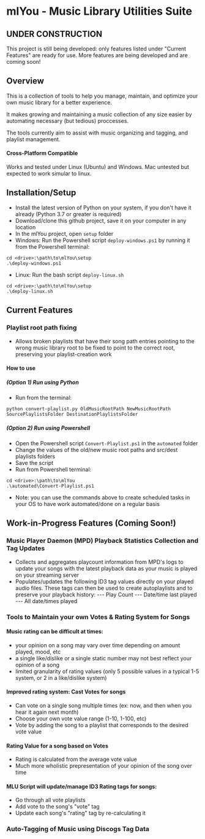 # mlYou - Music Library Utilities Suite

## UNDER CONSTRUCTION
This project is still being developed: only features listed under "Current Features" are ready for use. More features are being developed and are coming soon! 

## Overview
This is a collection of tools to help you manage, maintain, and optimize your own music library for a better experience. 

It makes growing and maintaining a music collection of any size easier by automating necessary (but tedious) proccesses.

The tools currently aim to assist with music organizing and tagging, and playlist management.

#### Cross-Platform Compatible
Works and tested under Linux (Ubuntu) and Windows. Mac untested but expected to work simular to linux.

## Installation/Setup
- Install the latest version of Python on your system, if you don't have it already (Python 3.7 or greater is required)
- Download/clone this github project, save it on your computer in any location
- In the mlYou project, open `setup` folder
- Windows: Run the Powershell script `deploy-windows.ps1` by running it from the Powershell terminal:
```
cd <drive>:\path\to\mlYou\setup
.\deploy-windows.ps1
```
- Linux: Run the bash script `deploy-linux.sh`
```
cd <drive>:\path\to\mlYou\setup
.\deploy-linux.sh
```

## Current Features
### Playlist root path fixing
- Allows broken playlists that have their song path entries pointing to the wrong music library root to be fixed to point to the correct root, preserving your playlist-creation work

#### How to use
##### (Option 1) Run using Python
- Run from the terminal:
```
python convert-playlist.py OldMusicRootPath NewMusicRootPath SourcePlaylistsFolder DestinationPlaylistsFolder
```
##### (Option 2) Run using Powershell
- Open the Powershell script `Convert-Playlist.ps1` in the `automated` folder
- Change the values of the old/new music root paths and src/dest playlists folders
- Save the script
- Run from Powershell terminal:
```
cd <drive>:\path\to\mlYou
.\automated\Convert-Playlist.ps1
```
- Note: you can use the commands above to create scheduled tasks in your OS to have work automated/done on a regular basis


## Work-in-Progress Features (Coming Soon!)
### Music Player Daemon (MPD) Playback Statistics Collection and Tag Updates
- Collects and aggregates playcount information from MPD's logs to update your songs with the latest playback data as your music is played on your streaming server
- Populates/updates the following ID3 tag values directly on your played audio files. These tags can then be used to create autoplaylists and to preserve your playback history:
--- Play Count
--- Date/time last played
--- All date/times played

### Tools to Maintain your own Votes & Rating System for Songs
#### Music rating can be difficult at times: 
- your opinion on a song may vary over time depending on amount played, mood, etc
- a single like/dislike or a single static number may not best reflect your opinion of a song
- limited granularity of rating values (only 5 possible values in a typical 1-5 system, or 2 in a like/dislike system)
#### Improved rating system: Cast Votes for songs
 - Can vote on a single song multiple times (ex: now, and then when you hear it again next month)
 - Choose your own vote value range (1-10, 1-100, etc)
 - Vote by adding the song to a playlist that corresponds to the desired vote value
#### Rating Value for a song based on Votes
- Rating is calculated from the average vote value
- Much more wholistic prepresentation of your opinion of the song over time
#### MLU Script will update/manage ID3 Rating tags for songs:
- Go through all vote playlists
- Add vote to the song's "vote" tag
- Update each song's "rating" tag by re-calculating it

### Auto-Tagging of Music using Discogs Tag Data




